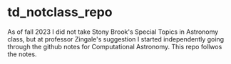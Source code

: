 # td_notclass_repo
As of fall 2023 I did not take Stony Brook's Special Topics in Astronomy class, but at professor Zingale's suggestion I started independently going through the github notes for Computational Astronomy. This repo follwos the notes.
